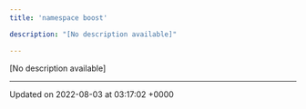 ```yaml
---
title: 'namespace boost'

description: "[No description available]"

---
```







[No description available]






-------------------------------

Updated on 2022-08-03 at 03:17:02 +0000